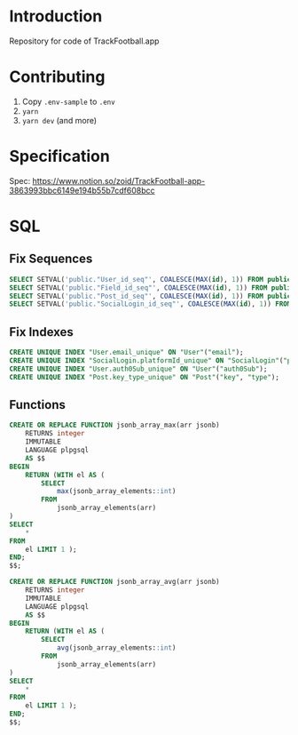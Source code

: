 # Introduction

Repository for code of TrackFootball.app

# Contributing

1. Copy `.env-sample` to `.env`
2. `yarn`
3. `yarn dev`
   (and more)

# Specification

Spec: https://www.notion.so/zoid/TrackFootball-app-3863993bbc6149e194b55b7cdf608bcc

# SQL

## Fix Sequences

```sql
SELECT SETVAL('public."User_id_seq"', COALESCE(MAX(id), 1)) FROM public."User";
SELECT SETVAL('public."Field_id_seq"', COALESCE(MAX(id), 1)) FROM public."Field";
SELECT SETVAL('public."Post_id_seq"', COALESCE(MAX(id), 1)) FROM public."Post";
SELECT SETVAL('public."SocialLogin_id_seq"', COALESCE(MAX(id), 1)) FROM public."SocialLogin";
```

## Fix Indexes

```sql
CREATE UNIQUE INDEX "User.email_unique" ON "User"("email");
CREATE UNIQUE INDEX "SocialLogin.platformId_unique" ON "SocialLogin"("platformId");
CREATE UNIQUE INDEX "User.auth0Sub_unique" ON "User"("auth0Sub");
CREATE UNIQUE INDEX "Post.key_type_unique" ON "Post"("key", "type");
```

## Functions

```sql
CREATE OR REPLACE FUNCTION jsonb_array_max(arr jsonb)
	RETURNS integer
	IMMUTABLE
	LANGUAGE plpgsql
	AS $$
BEGIN
	RETURN (WITH el AS (
		SELECT
			max(jsonb_array_elements::int)
		FROM
			jsonb_array_elements(arr)
)
SELECT
	*
FROM
	el LIMIT 1 );
END;
$$;
```

```sql
CREATE OR REPLACE FUNCTION jsonb_array_avg(arr jsonb)
	RETURNS integer
	IMMUTABLE
	LANGUAGE plpgsql
	AS $$
BEGIN
	RETURN (WITH el AS (
		SELECT
			avg(jsonb_array_elements::int)
		FROM
			jsonb_array_elements(arr)
)
SELECT
	*
FROM
	el LIMIT 1 );
END;
$$;
```
